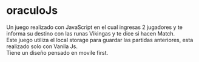 # oraculoJs
Un juego realizado con JavaScript en el cual ingresas 2 jugadores y te informa su destino con las runas Vikingas y te dice si hacen Match.<br>
Este juego utiliza el local storage para guardar las partidas anteriores, esta realizado solo con Vanila Js.<br>
Tiene un diseño pensado en movile first.
